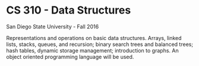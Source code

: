 # CS 310 - Data Structures

San Diego State University - Fall 2016

Representations and operations on basic data structures. Arrays, linked lists, stacks, queues, and recursion; binary search trees and balanced trees; hash tables, dynamic storage management; introduction to graphs. An object oriented programming language will be used.

